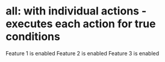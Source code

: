 # all: with individual actions - executes each action for true conditions
Feature 1 is enabled
Feature 2 is enabled
Feature 3 is enabled
